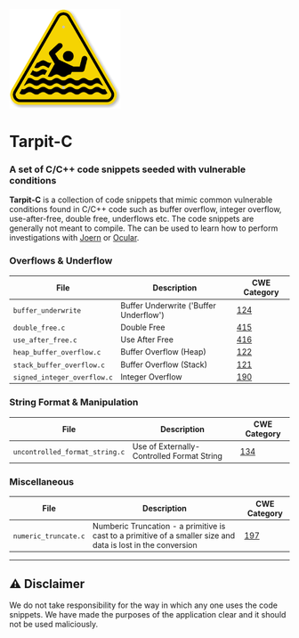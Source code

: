 ![tarpit-logo](tarpit-logo.png)

# Tarpit-C
### A set of C/C++ code snippets seeded with vulnerable conditions

**Tarpit-C** is a collection of code snippets that mimic common vulnerable conditions found in C/C++ code such as buffer overflow, integer overflow, use-after-free, double free, underflows etc. The code snippets are generally not meant to compile. The can be used to learn how to perform investigations with [Joern](https://joern.io) or [Ocular](https://ocular.shiftleft.io).

### Overflows & Underflow

| File | Description | CWE Category |
| --- | --- | --- |
| `buffer_underwrite` | Buffer Underwrite ('Buffer Underflow')  | [124](https://cwe.mitre.org/data/definitions/124.html) |
| `double_free.c` | Double Free  | [415](https://cwe.mitre.org/data/definitions/415.html) |
| `use_after_free.c` | Use After Free  | [416](https://cwe.mitre.org/data/definitions/416.html) |
| `heap_buffer_overflow.c` | Buffer Overflow (Heap)  | [122](https://cwe.mitre.org/data/definitions/122.html) |
| `stack_buffer_overflow.c` | Buffer Overflow (Stack)  | [121](https://cwe.mitre.org/data/definitions/121.html) |
| `signed_integer_overflow.c` | Integer Overflow  | [190](https://cwe.mitre.org/data/definitions/190.html) |

### String Format & Manipulation

| File | Description | CWE Category |
| --- | --- | --- |
| `uncontrolled_format_string.c` | Use of Externally-Controlled Format String | [134](https://cwe.mitre.org/data/definitions/134.html) |


### Miscellaneous
| File | Description | CWE Category |
| --- | --- | --- |
| `numeric_truncate.c` | Numberic Truncation - a primitive is cast to a primitive of a smaller size and data is lost in the conversion | [197](https://cwe.mitre.org/data/definitions/197.html) |

- - -

## :warning: Disclaimer

We do not take responsibility for the way in which any one uses the code snippets. We have made the purposes of the application clear and it should not be used maliciously.